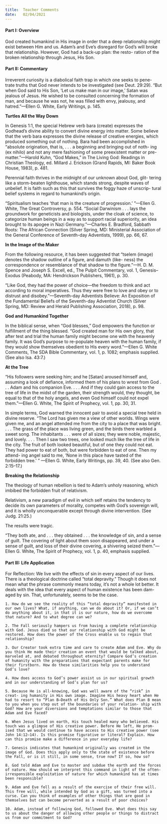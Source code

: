 ```yaml
---
title:  Teacher Comments
date:   02/04/2021
---
```


#### Part I: Overview

God created humankind in His image in order that a deep relationship might exist between Him and us. Adam’s and Eve’s disregard for God’s will broke that relationship. However, God had a back-up plan: the resto- ration of the broken relationship through Jesus, His Son.

#### Part II: Commentary

Irreverent curiosity is a diabolical faith trap in which one seeks to pene- trate truths that God never intends to be investigated (see Deut. 29:29). “But when God said to His Son, ‘Let us make man in our image,’ Satan was jealous of Jesus. He wished to be consulted concerning the formation of man, and because he was not, he was filled with envy, jealousy, and hatred.”—Ellen G. White, Early Writings, p. 145.

**Turtles All the Way Down**

In Genesis 1:1, the special Hebrew verb bara (create) expresses the Godhead’s divine ability to convert divine energy into matter. Some believe that the verb bara expresses the divine release of creative energies, which produced something out of nothing. Bara had been accomplished in “absolute origination, that is, . . . a beginning and bringing out of noth- ing (ex nihilo) and not any mere fashioning of some preexistent matter or pre-matter.”—Harold Kuhn, “God Makes,” in The Living God: Readings in Christian Theology, ed. Millard J. Erickson (Grand Rapids, MI: Baker Book House, 1983), p. 481.

Perennial faith thrives in the midnight of our unknown about God, glit- tering like a storm-beaten lighthouse, which stands strong, despite waves of unbelief. It is faith such as this that survives the foggy haze of unscrip- tural belief systems in regard to humankind’s origin.

“Spiritualism teaches ‘that man is the creature of progression.’ ”—Ellen G. White, The Great Controversy, p. 554. “Social Darwinism . . . lays the groundwork for geneticists and biologists, under the cloak of science, to categorize human beings in a way as to support racial superiority, an idea brought to its apogee in Nazi Germany.”—Charles E. Bradford, Sabbath Roots: The African Connection (Silver Spring, MD: Ministerial Association of the General Conference of Seventh-day Adventists, 1999), pp. 66, 67.

**In the Image of the Maker**

From the following resource, it has been suggested that “tselem (image) denotes the shadow outline of a figure, and damuth (like- ness) the correspondence or resemblance of that shadow to the figure.”—H. D. M. Spence and Joseph S. Excell, ed., The Pulpit Commentary, vol. 1, Genesis–Exodus (Peabody, MA: Hendrickson Publishers, 1961), p. 30.

“Like God, they had the power of choice—the freedom to think and act according to moral imperatives. Thus they were free to love and obey or to distrust and disobey.”—Seventh-day Adventists Believe: An Exposition of the Fundamental Beliefs of the Seventh-day Adventist Church (Silver Spring, MD: Review and Herald Publishing Association, 2018), p. 98.

**God and Humankind Together**

In the biblical sense, when “God blesses,” God empowers the function or fulfillment of the thing blessed. “God created man for His own glory, that after test and trial the human family might become one with the heavenly family. It was God’s purpose to re-populate heaven with the human family, if they would show themselves obedient to His every word.”—Ellen G. White Comments, The SDA Bible Commentary, vol. 1, p. 1082; emphasis supplied. (See also Isa. 43:7.)

**At the Tree**

“His followers were seeking him; and he [Satan] aroused himself and, assuming a look of defiance, informed them of his plans to wrest from God . . . Adam and his companion Eve. . . . And if they could gain access to the tree of life in the midst of the garden, their strength would, they thought, be equal to that of the holy angels, and even God himself could not expel them.”—Ellen G. White, The Spirit of Prophecy, vol. 1, pp. 30, 31.

In simple terms, God warned the innocent pair to avoid a special tree held in divine reserve. “The Lord has given me a view of other worlds. Wings were given me, and an angel attended me from the city to a place that was bright. . . . The grass of the place was living green, and the birds there warbled a sweet song. The inhabitants . . . were of all sizes; they were noble, majestic, and lovely. . . . Then I saw two trees, one looked much like the tree of life in the city. The fruit of both looked beautiful, but of one they could not eat. They had power to eat of both, but were forbidden to eat of one. Then my attend- ing angel said to me, ‘None in this place have tasted of the forbidden tree.’ ” —Ellen G. White, Early Writings, pp. 39, 40. (See also Gen. 2:15–17.)

**Breaking the Relationship**

The theology of human rebellion is tied to Adam’s unholy reasoning, which imbibed the forbidden fruit of relativism.

Relativism, a new paradigm of evil in which self retains the tendency to decide its own parameters of morality, competes with God’s sovereign will, and it is wholly unconquerable except through divine intervention. (See Judg. 21:25.)

The results were tragic.

“They both ate, and . . . they obtained . . . the knowledge of sin, and a sense of guilt. The covering of light about them soon disappeared, and under a sense of guilt, and loss of their divine covering, a shivering seized them.”—Ellen G. White, The Spirit of Prophecy, vol. 1, p. 40, emphasis supplied.

#### Part III: Life Application

For Reflection: We live with the effects of sin in every aspect of our lives. There is a theological doctrine called “total depravity.” Though it does not mean what the phrase commonly means today, it’s not a whole lot better. It deals with the idea that every aspect of human existence has been dam- aged by sin. That, unfortunately, seems to be the case.

`1. How do we see the reality of this “total depravity” manifested in our own lives? What, if anything, can we do about it? Or, if we can’t do anything about it, in that it is our nature, how do we overcome that nature? And to what degree can we?`

`2. The Fall seriously hampers us from having a complete relationship with God. Jesus died so that our relationship with God might be restored. How does the power of the Cross enable us to regain that relationship?`

`3. Our Creator took extra time and care to create Adam and Eve. Why do you think He made their creation an event that would be talked about, marveled at, and debated throughout eternity? Compare God’s creation of humanity with the preparations that expectant parents make for their firstborn. How do these similarities help you to understand God’s love?`

`4. How does access to God’s power assist us in our spiritual growth and in our understanding of God’s plan for us?`

`5. Because He is all-knowing, God was well aware of the “risk” in creat- ing humanity in His own image. Imagine His heavy heart when He had to resort to “Plan B—Death of His Only Son.” What does Plan B mean to you when you step out of the boundaries of your relation- ship with God? How are your diversions and temptations similar to those that Adam and Eve faced?`

`6. When Jesus lived on earth, His touch healed many who believed. His touch was a glimpse of His creative power. Before He left, He prom- ised that we would continue to have access to His creative power (see John 14:12–14). Is this promise figurative or literal? Explain. How can this promise make a difference in your everyday life?`

`7. Genesis indicates that humankind originally was created in the image of God. Does this apply only to the state of existence before the Fall, or is it still, in some sense, true now? If so, how so?`

`8. God told Adam and Eve to master and subdue the earth and the forces of nature. How should we interpret this command in light of the often-irresponsible exploitation of nature for which humankind has at times been responsible?`

`9. Adam and Eve fell as a result of the exercise of their free will. This free will, while intended by God as a gift, was turned into a curse. Can you think of examples of other things that are good in themselves but can become perverted as a result of poor choices?`

`10. Adam, instead of following God, followed Eve. What does this say to us about the danger of allowing other people or things to distract us from our commitment to God?`